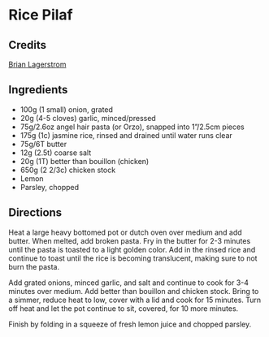 # Rice Pilaf

## Credits

[Brian Lagerstrom](https://www.youtube.com/watch?v=lN2AxBto5fU)

## Ingredients

- 100g (1 small) onion, grated 
- 20g (4-5 cloves) garlic, minced/pressed 
- 75g/2.6oz angel hair pasta (or Orzo), snapped into 1”/2.5cm pieces
- 175g (1c) jasmine rice, rinsed and drained until water runs clear
- 75g/6T butter
- 12g (2.5t) coarse salt 
- 20g (1T) better than bouillon (chicken) 
- 650g (2 2/3c) chicken stock
- Lemon 
- Parsley, chopped

## Directions

Heat a large heavy bottomed pot or dutch oven over medium and add butter. When
melted, add broken pasta. Fry in the butter for 2-3 minutes until the pasta is
toasted to a light golden color. Add in the rinsed rice and continue to toast
until the rice is becoming translucent, making sure to not burn the pasta. 

Add grated onions, minced garlic, and salt and continue to cook for 3-4 minutes
over medium. Add better than bouillon and chicken stock. Bring to a simmer,
reduce heat to low, cover with a lid and cook for 15 minutes.  Turn off heat
and let the pot continue to sit, covered, for 10 more minutes. 

Finish by folding in a squeeze of fresh lemon juice and chopped parsley. 



